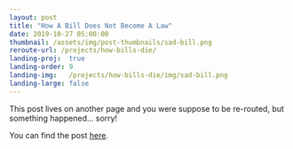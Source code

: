 ```yaml
---
layout: post
title: "How A Bill Does Not Become A Law"
date: 2019-10-27 05:00:00
thumbnail: /assets/img/post-thumbnails/sad-bill.png
reroute-url: /projects/how-bills-die/
landing-proj:  true
landing-order: 9
landing-img:   /projects/how-bills-die/img/sad-bill.png
landing-large: false
---
```


This post lives on another page and you were suppose to be re-routed, but something happened... sorry!

You can find the post [here](/projects/how-bills-die/).

<script>
    window.location = '/projects/how-bills-die/';
</script>